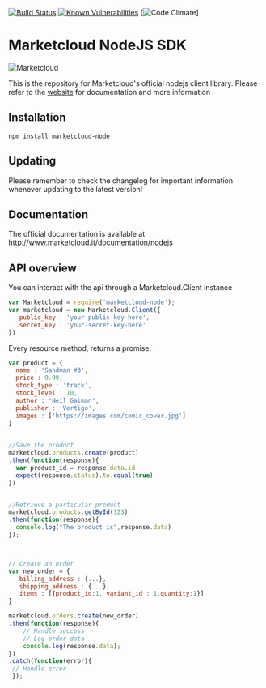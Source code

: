 [![Build Status](https://travis-ci.org/Marketcloud/marketcloud-node.svg?branch=master)](https://travis-ci.org/Marketcloud/marketcloud-node) [![Known Vulnerabilities](https://snyk.io/test/github/Marketcloud/marketcloud-node/badge.svg)](https://snyk.io/test/github/snyk/goof) [![Code Climate](https://codeclimate.com/github/Marketcloud/marketcloud-node/badges/gpa.svg)]
# Marketcloud NodeJS SDK
![Marketcloud](http://www.marketcloud.it/img/logo/new_with_text.png)

This is the repository for Marketcloud's official nodejs client library. Please refer to the [website](https://www.marketcloud.it) for documentation and more information 

## Installation
```
npm install marketcloud-node
```

## Updating
Please remember to check the changelog for important information whenever updating to the latest version!

## Documentation
The official documentation is available at http://www.marketcloud.it/documentation/nodejs

## API overview
You can interact with the api through a Marketcloud.Client instance
```javascript
var Marketcloud = require('marketcloud-node');
var marketcloud = new Marketcloud.Client({
   public_key : 'your-public-key-here',
   secret_key : 'your-secret-key-here'
})
```
Every resource method, returns a promise:
```javascript
var product = {
  name : 'Sandman #3',
  price : 9.99,
  stock_type : 'track',
  stock_level : 10,
  author : 'Neil Gaiman',
  publisher : 'Vertigo',
  images : ['https://images.com/comic_cover.jpg']
}

		
//Save the product
marketcloud.products.create(product)
.then(function(response){
  var product_id = response.data.id
  expect(response.status).to.equal(true)
})


//Retrieve a particular product
marketcloud.products.getById(123)
.then(function(response){  
  console.log("The product is",response.data)
});



// Create an order
var new_order = {
   billing_address : {...},
   shipping_address : {...},
   items : [{product_id:1, variant_id : 1,quantity:1}]
}

marketcloud.orders.create(new_order)
.then(function(response){
	// Handle success
	// Log order data
	console.log(response.data);
})
.catch(function(error){
 // Handle error
 });
```

